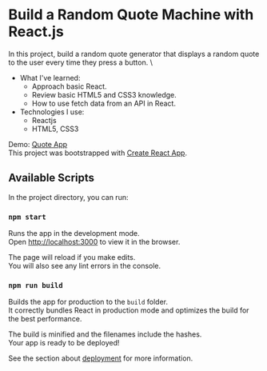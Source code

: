 # Build a Random Quote Machine with React.js

In this project, build a random quote generator that displays a random quote to the user every time they press a button. \
- What I've learned:
  - Approach basic React.
  - Review basic HTML5 and CSS3 knowledge.
  - How to use fetch data from an API in React.
- Technologies I use:
  - Reactjs
  - HTML5, CSS3

Demo: [Quote App](http://quote-app-reactjs.surge.sh)\
This project was bootstrapped with [Create React App](https://github.com/facebook/create-react-app).

## Available Scripts

In the project directory, you can run:

### `npm start`

Runs the app in the development mode.\
Open [http://localhost:3000](http://localhost:3000) to view it in the browser.

The page will reload if you make edits.\
You will also see any lint errors in the console.

### `npm run build`

Builds the app for production to the `build` folder.\
It correctly bundles React in production mode and optimizes the build for the best performance.

The build is minified and the filenames include the hashes.\
Your app is ready to be deployed!

See the section about [deployment](https://facebook.github.io/create-react-app/docs/deployment) for more information.
